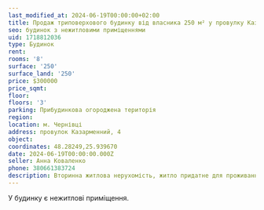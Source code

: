 ```yaml
---
last_modified_at: 2024-06-19T00:00:00+02:00
title: Продаж триповерхового будинку від власника 250 м² у провулку Казарменний
seo: будинок з нежитловими приміщеннями
uid: 1718812036
type: Будинок
rent:
rooms: '8'
surface: '250'
surface_land: '250'
price: $300000
price_sqmt:
floor:
floors: '3'
parking: Прибудинкова огороджена територія
region:
location: м. Чернівці
address: провулок Казарменний, 4
object:
coordinates: 48.28249,25.939670
date: 2024-06-19T00:00:00.000Z
seller: Анна Коваленко
phone: 380661383724
description: Вторинна житлова нерухомість, житло придатне для проживання
---
```


У будинку є нежитлові приміщення.
